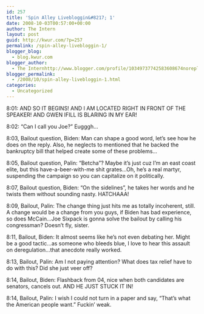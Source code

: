 ```yaml
---
id: 257
title: 'Spin Alley Livebloggin&#8217; 1'
date: 2008-10-03T00:57:00+00:00
author: The Intern
layout: post
guid: http://kwur.com/?p=257
permalink: /spin-alley-livebloggin-1/
blogger_blog:
  - blog.kwur.com
blogger_author:
  - The Internhttp://www.blogger.com/profile/10349737742583608674noreply@blogger.com
blogger_permalink:
  - /2008/10/spin-alley-livebloggin-1.html
categories:
  - Uncategorized
---
```

<div class="pf-content">
  <p>
    8:01: AND SO IT BEGINS! AND I AM LOCATED RIGHT IN FRONT OF THE SPEAKER! AND GWEN IFILL IS BLARING IN MY EAR!
  </p>
  
  <p>
    8:02: &#8220;Can I call you Joe?&#8221; Eugggh&#8230;
  </p>
  
  <p>
    8:03, Bailout question, Biden: Man can shape a good word, let&#8217;s see how he does on the reply. Also, he neglects to mentioned that he backed the bankruptcy bill that helped create some of these problems&#8230;
  </p>
  
  <p>
    8:05, Bailout question, Palin: &#8220;Betcha&#8221;? Maybe it&#8217;s just cuz I&#8217;m an east coast elite, but this have-a-beer-with-me shit grates&#8230;Oh, he&#8217;s a real martyr, suspending the campaign so you can capitalize on it politically.
  </p>
  
  <p>
    8:07, Bailout question, Biden: &#8220;On the sidelines&#8221;, he takes her words and he twists them without sounding nasty. HATCHAAA!
  </p>
  
  <p>
    8:09, Bailout, Palin: The change thing just hits me as totally incoherent, still. A change would be a change from you guys, if Biden has bad experience, so does McCain&#8230;Joe Sixpack is gonna solve the bailout by calling his congressman? Doesn&#8217;t fly, sister.
  </p>
  
  <p>
    8:11, Bailout, Biden: It almost seems like he&#8217;s not even debating her. Might be a good tactic&#8230;as someone who bleeds blue, I love to hear this assault on deregulation&#8230;that anecdote really worked.
  </p>
  
  <p>
    8:13, Bailout, Palin: Am I not paying attention? What does tax relief have to do with this? Did she just veer off?
  </p>
  
  <p>
    8:14, Bailout, Biden: Flashback from 04, nice when both candidates are senators, cancels out. AND HE JUST STUCK IT IN!
  </p>
  
  <p>
    8:14, Bailout, Palin: I wish I could not turn in a paper and say, &#8220;That&#8217;s what the American people want.&#8221; Fuckin&#8217; weak.
  </p>
</div>